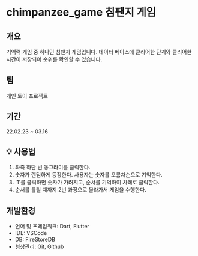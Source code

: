 # chimpanzee_game 침팬지 게임

## 개요

기억력 게임 중 하나인 침팬지 게임입니다. 데이터 베이스에 클리어한 단계와 클리어한 시간이 저장되어 순위를 확인할 수 있습니다.

## 팀

개인 토이 프로젝트

## 기간

22.02.23 ~ 03.16

## 💡 사용법

1. 좌측 하단 빈 동그라미를 클릭한다.
2. 숫자가 랜덤하게 등장한다. 사용자는 숫자를 오름차순으로 기억한다.
3. '1'를 클릭하면 숫자가 가려지고, 순서를 기억하여 차례로 클릭한다.
4. 순서를 틀릴 때까지 2번 과정으로 올라가서 게임을 수행한다.

## 개발환경

- 언어 및 프레임워크: Dart, Flutter
- IDE: VSCode
- DB: FireStoreDB
- 형상관리: Git, Github

